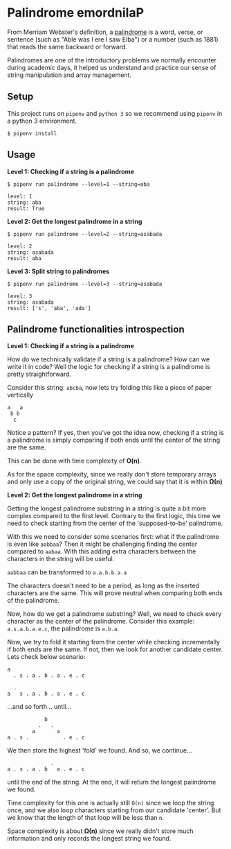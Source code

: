 # Palindrome emordnilaP

From Merriam Webster's definition, a [palindrome](https://www.merriam-webster.com/dictionary/palindrome) 
is a word, verse, or sentence (such as "Able was I ere I saw Elba") or a number (such as 1881) 
that reads the same backward or forward.

Palindromes are one of the introductory problems we normally encounter
during academic days, it helped us understand and practice our sense of
string manipulation and array management.


## Setup

This project runs on `pipenv` and `python 3` so we recommend using `pipenv` in a python 3 environment.

```shell
$ pipenv install
```

## Usage

**Level 1: Checking if a string is a palindrome**

```shell
$ pipenv run palindrome --level=1 --string=aba

level: 1
string: aba
result: True
```

**Level 2: Get the longest palindrome in a string**

```shell
$ pipenv run palindrome --level=2 --string=asabada

level: 2
string: asabada
result: aba
```

**Level 3: Split string to palindromes**

```shell
$ pipenv run palindrome --level=3 --string=asabada

level: 3
string: asabada
result: ['s', 'aba', 'ada']
```


## Palindrome functionalities introspection

**Level 1: Checking if a string is a palindrome**

How do we technically validate if a string is a palindrome? How can we write it in code?
Well the logic for checking if a string is a palindrome is pretty straightforward.

Consider this string: `abcba`, now lets try folding this like a piece of paper vertically

```
a   a
 b b
  c
```

Notice a pattern? If yes, then you've got the idea now, checking if a string is a palindrome is
simply comparing if both ends until the center of the string are the same.

This can be done with time complexity of **O(n)**.

As for the space complexity, since we really don't store temporary arrays
and only use a copy of the original string, we could say that it is within **Ω(n)**

**Level 2: Get the longest palindrome in a string**

Getting the longest palindrome substring in a string is quite a bit more complex compared to the first level.
Contrary to the first logic, this time we need to check starting from the center of the 'supposed-to-be' palindrome.

With this we need to consider some scenarios first: what if the palindrome is even like `aabbaa`? Then it might be
challenging finding the center compared to `aabaa`. With this adding extra characters between the characters in the
string will be useful.

`aabbaa` can be transformed to `a.a.b.b.a.a`

The characters doesn't need to be a period, as long as the inserted characters are the same. This will prove neutral
when comparing both ends of the palindrome.

Now, how do we get a palindrome substring? Well, we need to check every character as the center of the palindrome.
Consider this example: `a.s.a.b.a.e.c`, the palindrome is `a.b.a`.

Now, we try to fold it starting from the center while checking incrementally if both ends are the same. If not, then we
look for another candidate center. Lets check below scenario:


```
a
  . s . a . b . a . e . c
```

```
  .
a   s . a . b . a . e . c
```

...and so forth... until...

```
            b
          .   .
        a       a
a . s .           . e . c
```

We then store the highest 'fold' we found. And so, we continue...

```
              .
a . s . a . b   a . e . c
```

until the end of the string. At the end, it will return the longest palindrome we found.

Time complexity for this one is actually still `O(n)` since we loop the string once,
and we also loop characters starting from our candidate 'center'. But we know that 
the length of that loop will be less than `n`.

Space complexity is about **Ω(n)** since we really didn't store much information and only records
the longest string we found.